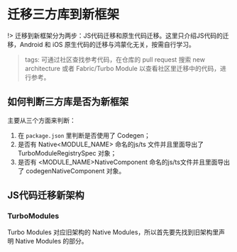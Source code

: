 # 迁移三方库到新框架

!> 迁移到新框架分为两步：JS代码迁移和原生代码迁移。这里只介绍JS代码的迁移，Android 和 iOS 原生代码的迁移与鸿蒙化无关，按需自行学习。

> tags: 可通过社区查找参考代码，在仓库的 pull request 搜索 new architecture  或者 Fabric/Turbo Module 以查看社区里迁移中的代码，进行参考。

## 如何判断三方库是否为新框架

主要从三个方面来判断：

1. 在 `package.json` 里判断是否使用了 Codegen；
2. 是否有 Native<MODULE_NAME> 命名的js/ts 文件并且里面导出了 TurboModuleRegistrySpec 对象；
3. 是否有 <MODULE_NAME>NativeComponent 命名的js/ts文件并且里面导出了 codegenNativeComponent 对象。

## JS代码迁移新架构

###  TurboModules

Turbo Modules 对应旧架构的 Native Modules，所以首先要先找到旧架构里声明 Native Modules 的部分。
